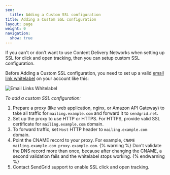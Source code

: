 ```yaml
---
seo:
  title: Adding a Custom SSL configuration
title: Adding a Custom SSL configuration
layout: page
weight: 0
navigation:
  show: true
---
```


If you can't or don't want to use Content Delivery Networks when setting up SSL for click and open tracking, then you can setup custom SSL configuration.

Before Adding a Custom SSL configuration, you need to set up a valid [email link whitelabel](https://sendgrid.com/docs/User_Guide/Settings/Whitelabel/links.html) on your account like this:

![Email Links Whitelabel]({{root_url}}/images/email_link_whitelabel.png)

*To add a custom SSL configuration:*

1. Prepare a proxy (like web application, nginx, or Amazon API Gateway) to take all traffic for `mailing.example.com` and forward it to `sendgrid.net`.
2. Set up the proxy to use HTTP or HTTPS. For HTTPS, provide valid SSL certificate for `mailing.example.com` domain.
3. To forward traffic, set `Host` HTTP header to `mailing.example.com` domain.
4. Point the CNAME record to your proxy. For example, `CNAME mailing.example.com proxy.example.com`.
  {% warning %}
    Don't validate the DNS record more than once, because after changing the CNAME, a second validation fails and the whitelabel stops working.
  {% endwarning %}
5. Contact SendGrid support to enable SSL click and open tracking.
